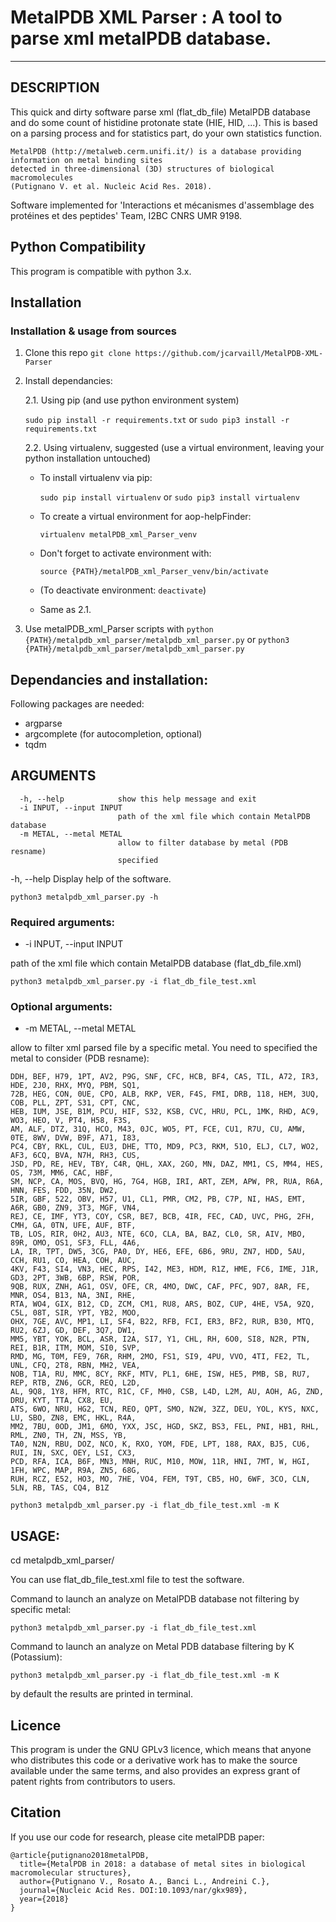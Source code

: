 # MetalPDB XML Parser : A tool to parse xml metalPDB database.

---
## DESCRIPTION
This quick and dirty software parse xml (flat_db_file) MetalPDB database and do some count of histidine protonate state (HIE, HID, ...).
This is based on a parsing process and for statistics part, do your own statistics function.

```text
MetalPDB (http://metalweb.cerm.unifi.it/) is a database providing information on metal binding sites
detected in three-dimensional (3D) structures of biological macromolecules
(Putignano V. et al. Nucleic Acid Res. 2018).
```

Software implemented for 'Interactions et mécanismes d'assemblage des protéines et des peptides' Team, I2BC CNRS UMR 9198.

## Python Compatibility 
This program is compatible with python 3.x.


## Installation

### Installation & usage from sources

1. Clone this repo `git clone https://github.com/jcarvaill/MetalPDB-XML-Parser`
2. Install dependancies:

   2.1. Using pip (and use python environment system)
    
      `sudo pip install -r requirements.txt` or `sudo pip3 install -r requirements.txt`
    
 
   2.2. Using virtualenv, suggested (use a virtual environment, leaving your python installation untouched)
    
      - To install virtualenv via pip:
        
        `sudo pip install virtualenv` or `sudo pip3 install virtualenv`

      - To create a virtual environment for aop-helpFinder:
        
        `virtualenv metalPDB_xml_Parser_venv`

      - Don't forget to activate environment with:
        
        `source {PATH}/metalPDB_xml_Parser_venv/bin/activate`

      - (To deactivate environment: `deactivate`)

      - Same as 2.1.

3. Use metalPDB_xml_Parser scripts with `python {PATH}/metalpdb_xml_parser/metalpdb_xml_parser.py` or `python3 {PATH}/metalpdb_xml_parser/metalpdb_xml_parser.py`


## Dependancies and installation: 
Following packages are needed: 
  - argparse
  - argcomplete (for autocompletion, optional)
  - tqdm


## ARGUMENTS 
```text
  -h, --help            show this help message and exit
  -i INPUT, --input INPUT
                        path of the xml file which contain MetalPDB database
  -m METAL, --metal METAL
                        allow to filter database by metal (PDB resname)
                        specified
```

-h, --help
Display help of the software.

`python3 metalpdb_xml_parser.py -h`

### Required arguments:

- -i INPUT, --input INPUT
  
path of the xml file which contain MetalPDB database (flat_db_file.xml)

`python3 metalpdb_xml_parser.py -i flat_db_file_test.xml`

### Optional arguments:

- -m METAL, --metal METAL

allow to filter xml parsed file by a specific metal. You need to specified the metal
to consider (PDB resname):
```text
DDH, BEF, H79, 1PT, AV2, P9G, SNF, CFC, HCB, BF4, CAS, TIL, A72, IR3, HDE, 2J0, RHX, MYQ, PBM, SQ1,
72B, HEG, CON, 0UE, CPO, ALB, RKP, VER, F4S, FMI, DRB, 118, HEM, 3UQ, COB, PLL, ZPT, S31, CPT, CNC,
HEB, IUM, JSE, B1M, PCU, HIF, S32, KSB, CVC, HRU, PCL, 1MK, RHD, AC9, WO3, HEO, V, PT4, H58, F3S,
AM, ALF, DTZ, 31Q, HCO, M43, 0JC, WO5, PT, FCE, CU1, R7U, CU, AMW, 0TE, 8WV, DVW, B9F, A71, I83,
PC4, CBY, RKL, CUL, EU3, DHE, TTO, MD9, PC3, RKM, 51O, ELJ, CL7, WO2, AF3, 6CQ, BVA, N7H, RH3, CUS,
JSD, PD, RE, HEV, TBY, C4R, QHL, XAX, 2GO, MN, DAZ, MM1, CS, MM4, HES, OS, 73M, MM6, CAC, HBF,
SM, NCP, CA, MOS, BVQ, HG, 7G4, HGB, IRI, ART, ZEM, APW, PR, RUA, R6A, HNN, FES, FDD, 35N, DW2,
5IR, GBF, 522, OBV, H57, U1, CL1, PMR, CM2, PB, C7P, NI, HAS, EMT, A6R, GB0, ZN9, 3T3, MGF, VN4,
REJ, CE, IMF, YT3, COY, CSR, BE7, BCB, 4IR, FEC, CAD, UVC, PHG, 2FH, CMH, GA, 0TN, UFE, AUF, BTF,
TB, LOS, RIR, 0H2, AU3, NTE, 6CO, CLA, BA, BAZ, CL0, SR, AIV, MBO, 89R, OMO, OS1, SF3, FLL, 4A6,
LA, IR, TPT, DW5, 3CG, PA0, DY, HE6, EFE, 6B6, 9RU, ZN7, HDD, 5AU, CCH, RU1, CO, HEA, COH, AUC,
4KV, F43, SI4, VN3, HEC, RPS, I42, ME3, HDM, R1Z, HME, FC6, IME, J1R, GD3, 2PT, 3WB, 6BP, RSW, POR,
9QB, RUX, ZNH, AG1, OSV, OFE, CR, 4MO, DWC, CAF, PFC, 9D7, 8AR, FE, MNR, OS4, B13, NA, 3NI, RHE,
RTA, WO4, GIX, B12, CD, ZCM, CM1, RU8, ARS, BOZ, CUP, 4HE, V5A, 9ZQ, C5L, 08T, SIR, YPT, YB2, MOO,
OHX, 7GE, AVC, MP1, LI, SF4, B22, RFB, FCI, ER3, BF2, RUR, B30, MTQ, RU2, 6ZJ, GD, DEF, 3Q7, DW1,
MM5, YBT, YOK, BCL, ASR, I2A, SI7, Y1, CHL, RH, 6O0, SI8, N2R, PTN, REI, B1R, ITM, MOM, SI0, SVP,
RMD, MG, T0M, FE9, 76R, RHM, 2MO, FS1, SI9, 4PU, VVO, 4TI, FE2, TL, UNL, CFQ, 2T8, RBN, MH2, VEA,
NOB, T1A, RU, MMC, 8CY, RKF, MTV, PL1, 6HE, ISW, HE5, PMB, SB, RU7, REP, RTB, ZN6, GCR, REQ, L2D,
AL, 9Q8, 1Y8, HFM, RTC, R1C, CF, MH0, CSB, L4D, L2M, AU, AOH, AG, ZND, DRU, KYT, TTA, CX8, EU,
ATS, 6WO, NRU, HG2, TCN, REO, QPT, SMO, N2W, 3ZZ, DEU, YOL, KYS, NXC, LU, SBO, ZN8, EMC, HKL, R4A,
MM2, 7BU, 0OD, JM1, 6MO, YXX, JSC, HGD, SKZ, BS3, FEL, PNI, HB1, RHL, RML, ZN0, TH, ZN, MSS, YB,
TA0, N2N, RBU, DOZ, NCO, K, RXO, YOM, FDE, LPT, 188, RAX, BJ5, CU6, RUI, IN, SXC, OEY, LSI, CX3,
PCD, RFA, ICA, B6F, MN3, MNH, RUC, M10, MOW, 11R, HNI, 7MT, W, HGI, 1FH, WPC, MAP, R9A, ZN5, 68G,
RUH, RCZ, E52, HO3, MO, 7HE, VO4, FEM, T9T, CB5, HO, 6WF, 3CO, CLN, 5LN, RB, TAS, CQ4, B1Z
```

`python3 metalpdb_xml_parser.py -i flat_db_file_test.xml -m K`

    
## USAGE: 
cd metalpdb_xml_parser/

You can use flat_db_file_test.xml file to test the software.

Command to launch an analyze on MetalPDB database not filtering by specific metal:

 ```text
 python3 metalpdb_xml_parser.py -i flat_db_file_test.xml
```

Command to launch an analyze on Metal PDB database filtering by K (Potassium):

 ```text
 python3 metalpdb_xml_parser.py -i flat_db_file_test.xml -m K
```

by default the results are printed in terminal.

## Licence
This program is under the GNU GPLv3 licence, which means that anyone who 
distributes this code or a derivative work has to make the source available under 
the same terms, and also provides an express grant of patent rights from 
contributors to users.

## Citation
If you use our code for research, please cite metalPDB paper:
```text
@article{putignano2018metalPDB,
  title={MetalPDB in 2018: a database of metal sites in biological macromolecular structures},
  author={Putignano V., Rosato A., Banci L., Andreini C.},
  journal={Nucleic Acid Res. DOI:10.1093/nar/gkx989},
  year={2018}
}
```
